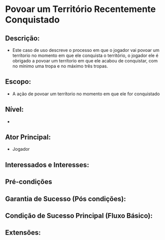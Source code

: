 # Povoar um Território Recentemente Conquistado

## **Descrição**:
- Este caso de uso descreve o processo em que o jogador vai povoar um terrítorio no momento em que ele conquista o território, o jogador ele é obrigado a povoar um terrítorio em que ele acabou de conquistar, com no mínimo uma tropa e no máximo três tropas.

## **Escopo**: 
- A ação de povoar um terrítorio no momento em que ele for conquistado

## **Nível**: 
- 

## **Ator Principal**: 
- Jogador

## **Interessados e Interesses**: 

## Pré-condições


## **Garantia de Sucesso (Pós condições)**: 

## **Condição de Sucesso Principal (Fluxo Básico)**:

## **Extensões**: 
